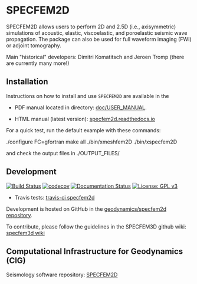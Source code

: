 # SPECFEM2D

SPECFEM2D allows users to perform 2D and 2.5D (i.e., axisymmetric) simulations
of acoustic, elastic, viscoelastic, and poroelastic seismic wave propagation.
The package can also be used for full waveform imaging (FWI) or adjoint tomography.


Main "historical" developers: Dimitri Komatitsch and Jeroen Tromp
  (there are currently many more!)


## Installation

Instructions on how to install and use `SPECFEM2D` are
available in the

- PDF manual located in directory: [doc/USER_MANUAL](doc/USER_MANUAL).

- HTML manual (latest version): [specfem2d.readthedocs.io](http://specfem2d.readthedocs.io/)

For a quick test, run the default example with these commands:

  ./configure FC=gfortran
  make all
  ./bin/xmeshfem2D
  ./bin/xspecfem2D

and check the output files in ./OUTPUT_FILES/


## Development

[![Build Status](https://travis-ci.org/geodynamics/specfem2d.svg?branch=devel)](https://travis-ci.org/geodynamics/specfem2d)
[![codecov](https://codecov.io/gh/geodynamics/specfem2d/branch/devel/graph/badge.svg)](https://codecov.io/gh/geodynamics/specfem2d)
[![Documentation Status](https://readthedocs.org/projects/specfem2d/badge/?version=latest)](https://specfem2d.readthedocs.io/en/latest/?badge=latest)
[![License: GPL v3](https://img.shields.io/badge/License-GPL%20v3-blue.svg)](LICENSE)


* Travis tests: [travis-ci specfem2d](https://travis-ci.org/geodynamics/specfem2d/builds)


Development is hosted on GitHub in the
[geodynamics/specfem2d repository](https://github.com/geodynamics/specfem2d).


To contribute, please follow the guidelines in the SPECFEM3D github wiki:
[specfem3d wiki](https://github.com/geodynamics/specfem3d/wiki)


## Computational Infrastructure for Geodynamics (CIG)

Seismology software repository: [SPECFEM2D](https://geodynamics.org/cig/software/specfem2d/)

